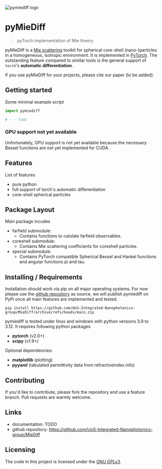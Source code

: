 ![pymiediff logo](https://link.to.logo)

# pyMieDiff
> pyTorch implementation of Mie theory

pyMieDiff is a [Mie scattering](https://en.wikipedia.org/wiki/Mie_scattering) toolkit for spherical core-shell (nano-)particles in a homogeneous, isotropic environment. It is implemented in [PyTorch](https://pytorch.org/). The outstanding feature compared to similar tools is the general support of `torch`'s **automatic differentiation**.

If you use pyMieDiff for your projects, please cite our paper (to be added):


## Getting started

Some minimal example script

```python
import pymiediff

# --- todo

```


### GPU support not yet available

Unfortunately, GPU support is not yet available because the necessary Bessel functions are not yet implemented for CUDA.


## Features

List of features

* pure python
* full support of torch's automatic differentiation
* core-shell spherical particles

## Package Layout

Main package incudes

* farfield submodule:
    * Contains functions to calulate farfield observables.
* coreshell submodule:
    * Contains Mie scattering coefficients for coreshell particles.
* special submodule:
    * Contains PyTorch compatible Spherical Bessel and Hankel functions and  angular functions pi and tau.


## Installing / Requirements

Installation should work via pip on all major operating systems. For now please use the [github repository](https://github.com/UoS-Integrated-Nanophotonics-group/MieDiff) as source, we will publish pymiediff on PyPi once all main features are implemented and tested.

```shell
pip install https://github.com/UoS-Integrated-Nanophotonics-group/MieDiff/archive/refs/heads/main.zip
```

pymiediff is tested under linux and windows with python versions 3.9 to 3.12. It requires following python packages

- **pytorch** (v2.0+)
- **scipy** (v1.9+)

Optional dependencies:

- **matplotlib** (plotting)
- **pyyaml** (tabulated permittivity data from refractiveindex.info)


## Contributing

If you'd like to contribute, please fork the repository and use a feature
branch. Pull requests are warmly welcome.


## Links

- documentation: TODO
- github repository: https://github.com/UoS-Integrated-Nanophotonics-group/MieDiff


## Licensing

The code in this project is licensed under the [GNU GPLv3](http://www.gnu.org/licenses/).
